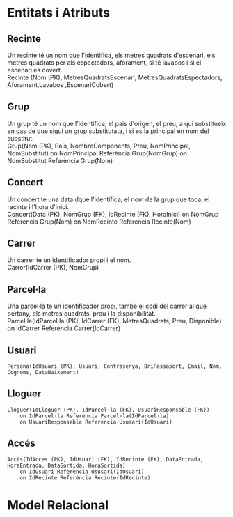 # Entitats i Atributs

## Recinte
Un recinte té un nom que l'identifica, els metres quadrats d'escenari, els metres quadrats per als espectadors, aforament, si té lavabos i si el escenari es covert.    
    Recinte (Nom (PK), MetresQuadratsEscenari, MetresQuadratsEspectadors, Aforament,Lavabos ,EscenariCobert)

## Grup
Un grup té un nom que l'identifica, el pais d'origen, el preu, a qui substitueix en cas de que sigui un grup substitutata, i si es la principal en nom del substitut.    
    Grup(Nom (PK), País, NombreComponents, Preu, NomPrincipal, NomSubstitut)
        on NomPrincipal Referència Grup(NomGrup)
        on NomSubstitut Referència Grup(Nom)

## Concert
Un concert te una data dque l'identifica, el nom de la grup que toca, el recinte i l'hora d'inici.   
    Concert(Data (PK), NomGrup (FK), IdRecinte (FK), HoraInici)
        on NomGrup Referència Grup(Nom)
        on NomRecinte Referència Recinte(Nom)

## Carrer
Un carrer te un identificador propi i el nom.   
    Carrer(IdCarrer (PK), NomGrup)

## Parcel·la
Una parcel·la te un identificador propi, tambe el codi del carrer al que pertany, els metres quadrats, preu i la disponibilitat.  
    Parcel·la(IdParcel·la (PK), IdCarrer (FK), MetresQuadrats, Preu, Disponible)
        on IdCarrer Referència Carrer(IdCarrer)


## Usuari
    Persona(IdUsuari (PK), Usuari, Contrasenya, DniPassaport, Email, Nom, Cognoms, DataNaixement)

## Lloguer
    Lloguer(IdLloguer (PK), IdParcel·la (FK), UsuariResponsable (FK))
        on IdParcel·la Referència Parcel·la(IdParcel·la)
        on UsuariResponsable Referència Ususari(IdUsuari)


## Accés
    Accés(IdAcces (PK), IdUsuari (FK), IdRecinte (FK), DataEntrada, HoraEntrada, DataSortida, HoraSortida)
        on IdUsuari Referència Ususari(IdUsuari)
        on IdRecinte Referència Recinte(IdRecinte)

# Model Relacional